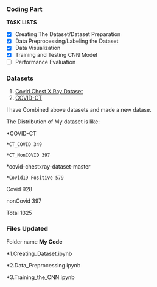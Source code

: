### Coding Part
**TASK LISTS**
- [x] Creating The Dataset/Dataset Preparation
- [x] Data Preprocessing/Labeling the Dataset
- [x] Data Visualization
- [x] Training and Testing CNN Model
- [ ] Performance Evaluation

### Datasets
1. [Covid Chest X Ray Dataset](https://github.com/ieee8023/covid-chestxray-dataset)
2. [COVID-CT](https://github.com/UCSD-AI4H/COVID-CT)

I have Combined above datasets and made a new datase.

The Distribution of My dataset is like:

*COVID-CT

	*CT_COVID 349
	
	*CT_NonCOVID 397

*covid-chestxray-dataset-master
	
	*Covid19 Positive 579


Covid     928

nonCovid  397

Total 1325


### Files Updated

Folder name **My Code**

*1.Creating_Dataset.ipynb

*2.Data_Preprocessing.ipynb

*3.Training_the_CNN.ipynb
